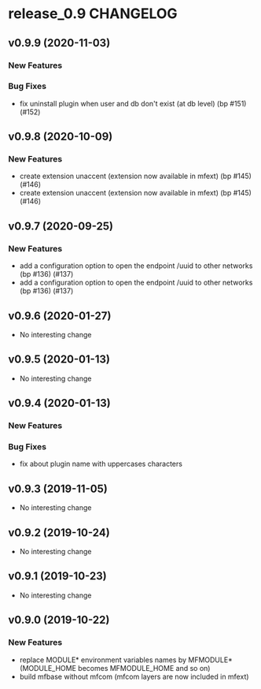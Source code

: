 # release_0.9 CHANGELOG



## v0.9.9 (2020-11-03)

### New Features


### Bug Fixes
- fix uninstall plugin when user and db don't exist (at db level) (bp #151) (#152)





## v0.9.8 (2020-10-09)

### New Features
- create extension unaccent (extension now available in mfext) (bp #145) (#146)
- create extension unaccent (extension now available in mfext) (bp #145) (#146)






## v0.9.7 (2020-09-25)

### New Features
- add a configuration option to open the endpoint /uuid to other networks (bp #136) (#137)
- add a configuration option to open the endpoint /uuid to other networks (bp #136) (#137)






## v0.9.6 (2020-01-27)

- No interesting change


## v0.9.5 (2020-01-13)

- No interesting change


## v0.9.4 (2020-01-13)

### New Features


### Bug Fixes
- fix about plugin name with uppercases characters





## v0.9.3 (2019-11-05)

- No interesting change


## v0.9.2 (2019-10-24)

- No interesting change


## v0.9.1 (2019-10-23)

- No interesting change


## v0.9.0 (2019-10-22)

### New Features
- replace MODULE* environment variables names by MFMODULE* (MODULE_HOME becomes MFMODULE_HOME and so on)
- build mfbase without mfcom (mfcom layers are now included in mfext)






